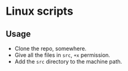 # Linux scripts

## Usage
* Clone the repo, somewhere.
* Give all the files in `src`, `+x` permission.
* Add the `src` directory to the machine path. 
